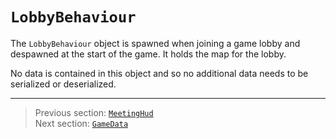 # `LobbyBehaviour`

The `LobbyBehaviour` object is spawned when joining a game lobby and despawned at the start of the game. It holds the map for the lobby.

No data is contained in this object and so no additional data needs to be serialized or deserialized.

---

> Previous section: [`MeetingHud`](01_meetinghud.md)<br>
> Next section: [`GameData`](03_gamedata.md)
